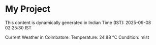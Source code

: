 # My Project

This content is dynamically generated in Indian Time (IST): 2025-09-08 02:25:30 IST


Current Weather in Coimbatore:
Temperature: 24.88 °C
Condition: mist
